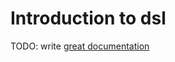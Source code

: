 # Introduction to dsl

TODO: write [great documentation](http://jacobian.org/writing/what-to-write/)
